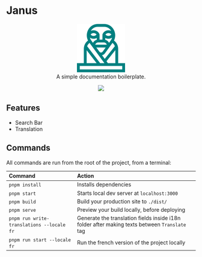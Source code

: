 # Janus

<p align="center">
    <img src="./janus.png"/> <br/>
    A simple documentation boilerplate.
</p>

<p align="center">
    <img src="https://img.shields.io/github/release/ayoub3bidi/janus">
</p>

## Features
* Search Bar
* Translation

## Commands

All commands are run from the root of the project, from a terminal:

| Command                                   | Action                                                                                        |
|:------------------------------------------|:----------------------------------------------------------------------------------------------|
| `pnpm install`                            | Installs dependencies                                                                         |
| `pnpm start`                              | Starts local dev server at `localhost:3000`                                                   |
| `pnpm build`                              | Build your production site to `./dist/`                                                       |
| `pnpm serve`                              | Preview your build locally, before deploying                                                  |
| `pnpm run write-translations --locale fr` | Generate the translation fields inside i18n folder after making texts between `Translate` tag |
| `pnpm run start --locale fr`              | Run the french version of the project locally                                                 |